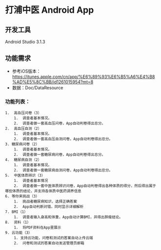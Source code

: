 # 打浦中医 Android App 

## 开发工具
Android Studio 3.1.3 

## 功能需求

- 参考iOS版本：https://itunes.apple.com/cn/app/%E6%89%93%E6%B5%A6%E4%B8%AD%E5%8C%BB/id1261015954?mt=8
- 数据：Doc/DataResource

### 功能列表：
```
1.  高血压问卷（3）
    1.  调查者基本情况。
    2.  调查者做一套高血压问卷，App自动判卷得出总分。
2.  高血压自测（2）
    1.  调查者基本情况。
    2.  调查者做一套高血压自测问卷，App自动判卷得出总分。
3. 糖尿病问卷（2）
    1.  调查者基本情况。
    2.  调查者做一套糖尿病问卷，App自动判卷得出总分。
4.  糖尿病自测（2）
    1.  调查者基本情况。
    2.  调查者做一套糖尿病自测问卷，App自动判卷得出总分。
5.  中医体质辨识（3）
    1.  调查者基本情况
    2.  调查者做一套中医体质辨识问卷，App自动判卷得出各种体质的得分，然后得出属于哪些体质的结论，并支持各体质中医药调养信息
6. 等你来挑战（3）
    1.  挑战者糖尿病知识，选择正确答案
    2.  App自动判断对错，同时显示详细解析
7. BMI（1）
    1.  调查者输入身高和体重，App自动计算BMI，并得出胖瘦结论。
8.  资料（1）
    1.  将PDF资料在App里展示
9. 云功能（3）
    1. 支持云功能，问卷和测试的答案自动上传云端
    2.  问卷和测试的答案自动发送管理员邮箱
```
